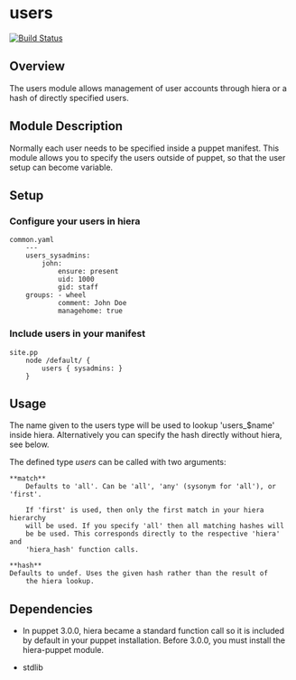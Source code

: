 users
====

[![Build Status](https://travis-ci.org/mthibaut/puppet-users?branch=master)](https://travis-ci.org/mthibaut/puppet-users)


Overview
--------

The users module allows management of user accounts through hiera or a
hash of directly specified users.

Module Description
-------------------

Normally each user needs to be specified inside a puppet manifest. This module allows you to specify the users outside of puppet, so that the user setup can become variable.

Setup
-----

### Configure your users in hiera

    common.yaml
        ---
    	users_sysadmins:
            john:
                ensure: present
                uid: 1000
                gid: staff
		groups: - wheel
                comment: John Doe
                managehome: true

### Include users in your manifest

    site.pp
        node /default/ {
            users { sysadmins: }
        }

Usage
------

The name given to the users type will be used to lookup 'users_$name' inside
hiera. Alternatively you can specify the hash directly without hiera, see
below.

The defined type *users* can be called with two arguments:

    **match**
        Defaults to 'all'. Can be 'all', 'any' (sysonym for 'all'), or 'first'.

        If 'first' is used, then only the first match in your hiera hierarchy
        will be used. If you specify 'all' then all matching hashes will
        be be used. This corresponds directly to the respective 'hiera' and
        'hiera_hash' function calls.

    **hash**
	Defaults to undef. Uses the given hash rather than the result of
        the hiera lookup.

Dependencies
------------

  * In puppet 3.0.0, hiera became a standard function call so it is included by
    default in your puppet installation. Before 3.0.0, you must install the
    hiera-puppet module.

  * stdlib
